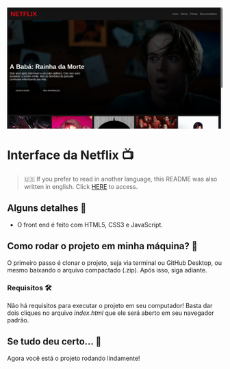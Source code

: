 ![Interface da Netflix](readme-images/netflix-interface.png)

# Interface da Netflix :tv:

> :us: If you prefer to read in another language, this README was also written in english. Click [HERE](/README.md) to access.

## Alguns detalhes :scroll:

* O front end é feito com HTML5, CSS3 e JavaScript.

## Como rodar o projeto em minha máquina? :thinking:

O primeiro passo é clonar o projeto, seja via terminal ou GitHub Desktop, ou mesmo baixando o arquivo compactado (.zip). Após isso, siga  adiante.

### Requisitos :hammer_and_wrench:

Não há requisitos para executar o projeto em seu computador! Basta dar dois cliques no arquivo *index.html* que ele será aberto em seu navegador padrão.

## Se tudo deu certo... :tada:

Agora você está o projeto rodando lindamente!
